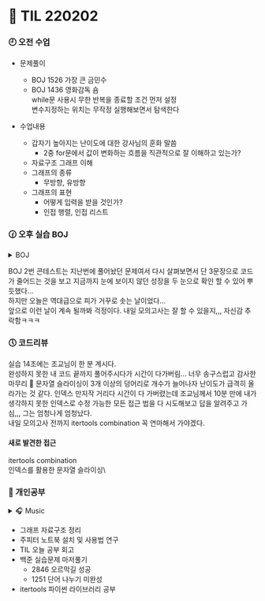# 🧸 TIL 220202

### 🕘 오전 수업

- 문제풀이

  - BOJ 1526 가장 큰 금민수
  - BOJ 1436 영화감독 숌\
    while문 사용시 무한 반복을 종료할 조건 먼저 설정\
    변수지정하는 위치는 무작정 실행해보면서 탐색한다

- 수업내용
  - 갑자기 높아지는 난이도에 대한 강사님의 훈화 말씀
    - 2중 for문에서 값이 변화하는 흐름을 직관적으로 잘 이해하고 있는가?
  - 자료구조 그래프 이해
  - 그래프의 종류
    - 무방향, 유방향
  - 그래프의 표현
    - 어떻게 입력을 받을 것인가?
    - 인접 행렬, 인접 리스트

### 🕜 오후 실습 BOJ

<details>
    <summary>BOJ</summary>
    <div markdown="1">
1547 공<br/>
5576 콘테스트<br/>
2846 오르막길<br/>
1251 단어 나누기<br/>

</div>
</details>

BOJ 2번 콘테스트는 지난번에 풀어놨던 문제여서 다시 살펴보면서 단 3문장으로 코드가 줄어드는 것을 보고 지금까지 눈에 보이지 않던 성장을 두 눈으로 확인 할 수 있어 뿌듯했다...\
하지만 오늘은 역대급으로 피가 거꾸로 솟는 날이었다...\
앞으로 이런 날이 계속 될까봐 걱정이다. 내일 모의고사는 잘 할 수 있을지,,, 자신감 추락함ㅋㅋㅋ

### 🕔 코드리뷰

실습 14조에는 조교님이 한 분 계시다. \
완성하지 못한 내 코드 끝까지 풀어주시다가 시간이 다가버림... 너무 송구스럽고 감사한 마무리 🥺
문자열 슬라이싱이 3개 이상의 덩어리로 개수가 늘어나자 난이도가 급격히 올라가는 것 같다. 인덱스 만지작 거리다 시간이 다 가버렸는데 조교님께서 10분 만에 내가 생각하지 못한 인덱스로 수정 가능한 모든 접근 법을 다 시도해보고 답을 알려주고 가심,,, 그는 엄청나게 엄청났다.\
내일 모의고사 전까지 itertools combination 꼭 연마해서 가야겠다.

#### 새로 발견한 접근

itertools combination\
인덱스를 활용한 문자열 슬라이싱\

### 🤨 개인공부

<details>
    <summary> 🎧 Music</summary>

윤하 - [스케치북 라이브 모음](https://www.youtube.com/watch?v=0_5NSM54cEc)<br/>
뉴진스 - [playlist](https://www.youtube.com/watch?v=OnuYmBSbJdI)

</details>

- 그래프 자료구조 정리
- 주피터 노트북 설치 및 사용법 연구
- TIL 오늘 공부 회고
- 백준 실습문제 마저풀기
  - 2846 오르막길 성공
  - 1251 단어 나누기 미완성
- itertools 파이썬 라이브러리 공부
